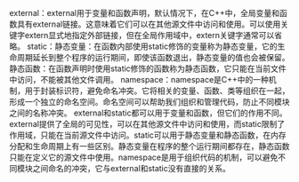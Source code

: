 external：external用于变量和函数声明，默认情况下，在C++中，全局变量和函数具有external链接。这意味着它们可以在其他源文件中访问和使用。可以使用关键字extern显式地指定外部链接，但在全局作用域中，extern关键字通常可以省略。
static：静态变量：在函数内部使用static修饰的变量称为静态变量，它的生命周期延长到整个程序的运行期间，即使该函数退出，静态变量的值也会被保留。静态函数：在函数声明时使用static修饰的函数称为静态函数，它只能在当前文件中访问，不能被其他文件调用。
namespace：namespace是C++中的一种机制，用于封装标识符，避免命名冲突。它将相关的变量、函数、类等组织在一起，形成一个独立的命名空间。命名空间可以帮助我们组织和管理代码，防止不同模块之间的名称冲突。
external和static都可以用于变量和函数，但它们的作用不同。external提供了全局的可见性，可以在其他源文件中访问和使用，而static限制了作用域，只能在当前源文件中访问。static可以用于静态变量和静态函数，在内存分配和生命周期上有一些区别。静态变量在程序的整个运行期间都存在，静态函数只能在定义它的源文件中使用。namespace是用于组织代码的机制，可以避免不同模块之间命名的冲突，它与external和static没有直接的关系。